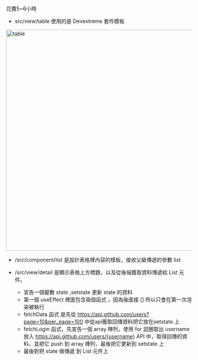 花費5~6小時
- src/view/table 使用的是 Devextreme 套件模板

<img src="myapp/public/table.jpg" width="900" height="600" alt='table'/>

- /src/component/list 是設計表格裡內容的樣板，接收父級傳遞的參數 list

- /src/view/detail 是顯示表格上方標題，以及從後端獲取資料傳遞給 List 元件。
    - 宣告一個變數 state ,setstate 更新 state 的資料
    - 第一個 useEffect 裡面包含兩個函式 ，因為後面接 [] 所以只會在第一次渲染被執行
    - fetchData 函式 是先從 https://api.github.com/users?page=10&per_page=100 中從api獲取回傳資料把它放在setstate 上
    - fetchLogin 函式，先宣告一個 array 陣列，使用 for 迴圈取出 username 放入 https://api.github.com/users/{username} API 中，取得回傳的資料，並把它 push 到 array 陣列，最後把它更新到 setstate 上
    - 最後對把 state 做傳遞 到 List 元件上
